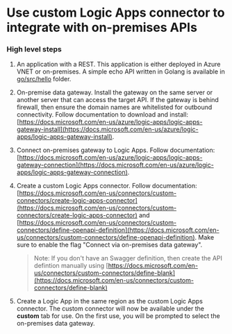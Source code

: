 # Use custom Logic Apps connector to integrate with on-premises APIs

### High level steps

1. An application with a REST.  This application is either deployed in Azure VNET or on-premises.  A simple echo API written in Golang is available in [go/src/hello](go/src/hello) folder.

2. On-premise data gateway.  Install the gateway on the same server or another server that can access the target API.  If the gateway is behind firewall, then ensure the domain names are whitelisted for outbound connectivity.  Follow documentation to download and install:  [https://docs.microsoft.com/en-us/azure/logic-apps/logic-apps-gateway-install](https://docs.microsoft.com/en-us/azure/logic-apps/logic-apps-gateway-install).

3. Connect on-premises gateway to Logic Apps.  Follow documentation: [https://docs.microsoft.com/en-us/azure/logic-apps/logic-apps-gateway-connection](https://docs.microsoft.com/en-us/azure/logic-apps/logic-apps-gateway-connection).

4. Create a custom Logic Apps connector.  Follow documentation: [https://docs.microsoft.com/en-us/connectors/custom-connectors/create-logic-apps-connector](https://docs.microsoft.com/en-us/connectors/custom-connectors/create-logic-apps-connector) and [https://docs.microsoft.com/en-us/connectors/custom-connectors/define-openapi-definition](https://docs.microsoft.com/en-us/connectors/custom-connectors/define-openapi-definition).  Make sure to enable the flag "Connect via on-premises data gateway".

    > Note:  If you don't have an Swagger definition, then create the API defintion manually using [https://docs.microsoft.com/en-us/connectors/custom-connectors/define-blank](https://docs.microsoft.com/en-us/connectors/custom-connectors/define-blank)

5. Create a Logic App in the same region as the custom Logic Apps connector.  The custom connector will now be available under the **custom** tab for use.  On the first use, you will be prompted to select the on-premises data gateway.